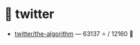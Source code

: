 # 👤 twitter

- [twitter/the-algorithm](https://github.com/twitter/the-algorithm) — 63137 ⭐️ / 12160 🍴
